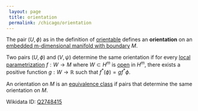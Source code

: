 ```yaml
---
 layout: page
 title: orientation
 permalink: /chicago/orientation
---
```

The pair $(U,\phi)$ as in the definition of [orientable](https://mathgloss.github.io/MathGloss/orientable) defines an **orientation** on an [embedded m-dimensional manifold with boundary](https://mathgloss.github.io/MathGloss/embedded_m-dimensional_manifold_with_boundary) $M$.

Two pairs $(U,\phi)$ and $(V,\psi)$ determine the same orientation if for every [local parametrization](https://mathgloss.github.io/MathGloss/local_parametrization) $f:W\to M$ where $W \subset H^m$ is [open](https://mathgloss.github.io/MathGloss/open) in $H^m$, there exists a positive function $g:W\to\mathbb R$ such that $f^*(\phi) = gf^*\phi$.

An orientation on $M$ is an [equivalence class](https://mathgloss.github.io/MathGloss/equivalence_class) if pairs that determine the same orientation on $M$.

Wikidata ID: [Q2748415](https://www.wikidata.org/wiki/Q2748415)